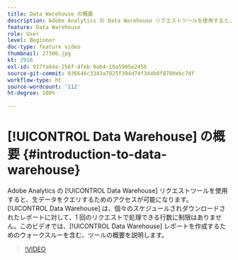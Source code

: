 ```yaml
---
title: Data Warehouse の概要
description: Adobe Analytics の Data Warehouse リクエストツールを使用すると、生データをクエリするためのアクセスが可能になります。Data Warehouse は、個々のスケジュールされダウンロードされたレポートに対して、1 回のリクエストで処理できる行数に制限はありません。このビデオでは、Data Warehouse レポートの作成手順を含む、ツールの概要を説明します。
feature: Data Warehouse
role: User
level: Beginner
doc-type: feature video
thumbnail: 27306.jpg
kt: 2916
exl-id: 917fa84a-256f-4feb-9ab4-10a5905e2456
source-git-commit: 036646c3343a7025f394d74f344b0f8780ebc7df
workflow-type: ht
source-wordcount: '112'
ht-degree: 100%

---
```


# [!UICONTROL Data Warehouse] の概要 {#introduction-to-data-warehouse}

Adobe Analytics の [!UICONTROL Data Warehouse] リクエストツールを使用すると、生データをクエリするためのアクセスが可能になります。[!UICONTROL Data Warehouse] は、個々のスケジュールされダウンロードされたレポートに対して、1 回のリクエストで処理できる行数に制限はありません。このビデオでは、[!UICONTROL Data Warehouse] レポートを作成するためのウォークスルーを含む、ツールの概要を説明します。

>[!VIDEO](https://video.tv.adobe.com/v/27306/?quality=12)
